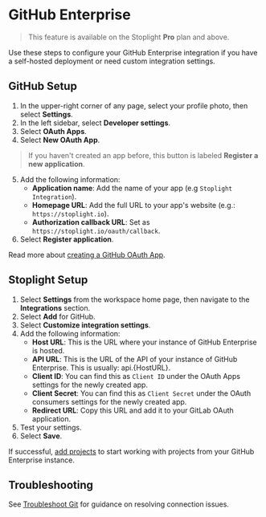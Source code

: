# GitHub Enterprise

> This feature is available on the Stoplight **Pro** plan and above.

Use these steps to configure your GitHub Enterprise integration if you have a self-hosted deployment or need custom integration settings.

## GitHub Setup

1. In the upper-right corner of any page, select your profile photo, then select **Settings**.
2. In the left sidebar, select **Developer settings**.
3. Select  **OAuth Apps**.
4. Select **New OAuth App**.
> If you haven't created an app before, this button is labeled  **Register a new application**.
5. Add the following information:
   * **Application name**: Add the name of your app (e.g `Stoplight Integration`).
   * **Homepage URL**: Add the full URL to your app's website (e.g.: `https://stoplight.io`).
   * **Authorization callback URL**: Set as `https://stoplight.io/oauth/callback`.
6. Select **Register application**.

Read more about [creating a GitHub OAuth App](https://developer.github.com/apps/building-oauth-apps/creating-an-oauth-app/).

## Stoplight Setup

1. Select **Settings** from the workspace home page, then navigate to the **Integrations** section.
2. Select **Add** for GitHub.
3. Select **Customize integration settings**.
4. Add the following information:
   - **Host URL**: This is the URL where your instance of GitHub Enterprise is hosted.
   - **API URL**: This is the URL of the API of your instance of GitHub Enterprise. This is usually: api.{HostURL}.
   - **Client ID**: You can find this as `Client ID` under the OAuth Apps settings for the newly created app.
   - **Client Secret**: You can find this as `Client Secret` under the OAuth consumers settings for the newly created app.
   - **Redirect URL**: Copy this URL and add it to your GitLab OAuth application.
5. Test your settings.
6. Select **Save**.

If successful, [add projects](../b.adding-projects.md) to start working with projects from your GitHub Enterprise instance.

## Troubleshooting

See [Troubleshoot Git](f-troubleshoot-git.md) for guidance on resolving connection issues. 
